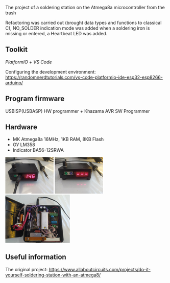 The project of a soldering station on the Atmega8a microcontroller from the trash

Refactoring was carried out (brought data types and functions to classical C), NO_SOLDER indication mode was added when a soldering iron is missing or entered, a Heartbeat LED was added.

## Toolkit
*PlatformIO* + *VS Code*

Configuring the development environment: https://randomnerdtutorials.com/vs-code-platformio-ide-esp32-esp8266-arduino/
## Program firmware
USBISP(USBASP) HW programmer + Khazama AVR SW Programmer

## Hardware
- МК Atmega8a 16MHz, 1KB RAM, 8KB Flash
- ОУ LM358
- Indicator BA56-12SRWA

<img src= "https://github.com/sergey12malyshev/Solder_Station/blob/develop/image/work.jpg" width=30% height=30%> <img src= "https://github.com/sergey12malyshev/Solder_Station/blob/develop/image/noSolder.jpg" width=30% height=30%>
<img src= "https://github.com/sergey12malyshev/Solder_Station/blob/develop/image/hard.jpg" width=40% height=40%>

## Useful information
The original project: https://www.allaboutcircuits.com/projects/do-it-yourself-soldering-station-with-an-atmega8/


